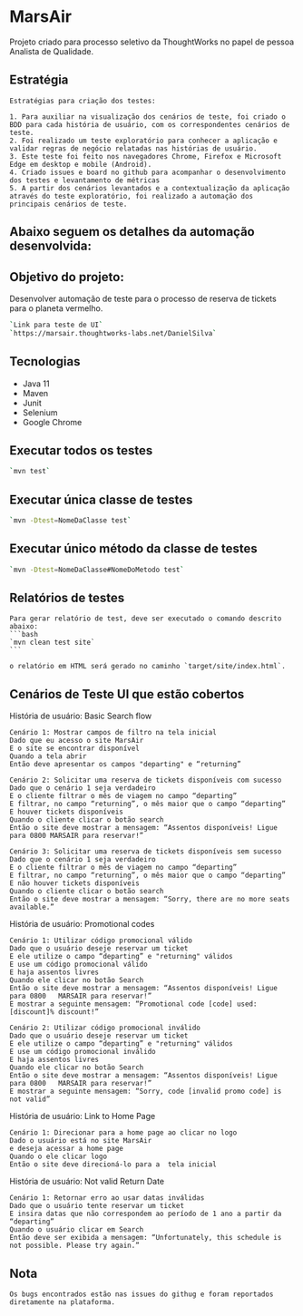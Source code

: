 # MarsAir

Projeto criado para processo seletivo da ThoughtWorks no papel de pessoa Analista de Qualidade.

## Estratégia
	Estratégias para criação dos testes:

	1. Para auxiliar na visualização dos cenários de teste, foi criado o BDD para cada história de usuário, com os correspondentes cenários de teste.  
	2. Foi realizado um teste exploratório para conhecer a aplicação e validar regras de negócio relatadas nas histórias de usuário. 
	3. Este teste foi feito nos navegadores Chrome, Firefox e Microsoft Edge em desktop e mobile (Android). 
	4. Criado issues e board no github para acompanhar o desenvolvimento dos testes e levantamento de métricas
	5. A partir dos cenários levantados e a contextualização da aplicação através do teste exploratório, foi realizado a automação dos principais cenários de teste. 

## Abaixo seguem os detalhes da automação desenvolvida:

## Objetivo do projeto:

Desenvolver automação de teste para o processo de reserva de tickets para o planeta vermelho. 

```bash
`Link para teste de UI`
`https://marsair.thoughtworks-labs.net/DanielSilva`
```

## Tecnologias

* Java 11
* Maven
* Junit
* Selenium
* Google Chrome

## Executar todos os testes
```bash
`mvn test`
```

## Executar única classe de testes
```bash
`mvn -Dtest=NomeDaClasse test`
```

## Executar único método da classe de testes
```bash
`mvn -Dtest=NomeDaClasse#NomeDoMetodo test`
```
## Relatórios de testes

	Para gerar relatório de test, deve ser executado o comando descrito abaixo:
	```bash
	`mvn clean test site`
	```

	o relatório em HTML será gerado no caminho `target/site/index.html`.
    
## Cenários de Teste UI que estão cobertos

História de usuário: Basic Search flow

	Cenário 1: Mostrar campos de filtro na tela inicial
	Dado que eu acesso o site MarsAir
	E o site se encontrar disponível
	Quando a tela abrir
	Então deve apresentar os campos "departing" e “returning”

	Cenário 2: Solicitar uma reserva de tickets disponíveis com sucesso
	Dado que o cenário 1 seja verdadeiro
	E o cliente filtrar o mês de viagem no campo “departing”
	E filtrar, no campo “returning”, o mês maior que o campo “departing”
	E houver tickets disponíveis
	Quando o cliente clicar o botão search
	Então o site deve mostrar a mensagem: “Assentos disponíveis! Ligue para 0800 MARSAIR para reservar!”

	Cenário 3: Solicitar uma reserva de tickets disponíveis sem sucesso
	Dado que o cenário 1 seja verdadeiro
	E o cliente filtrar o mês de viagem no campo “departing”
	E filtrar, no campo “returning”, o mês maior que o campo “departing”
	E não houver tickets disponíveis
	Quando o cliente clicar o botão search
	Então o site deve mostrar a mensagem: “Sorry, there are no more seats available.”
    
História de usuário: Promotional codes

	Cenário 1: Utilizar código promocional válido
	Dado que o usuário deseje reservar um ticket
	E ele utilize o campo “departing” e "returning" válidos
	E use um código promocional válido
	E haja assentos livres
	Quando ele clicar no botão Search
	Então o site deve mostrar a mensagem: “Assentos disponíveis! Ligue para 0800   MARSAIR para reservar!”
	E mostrar a seguinte mensagem: “Promotional code [code] used: [discount]% discount!”

	Cenário 2: Utilizar código promocional inválido
	Dado que o usuário deseje reservar um ticket
	E ele utilize o campo “departing” e "returning" válidos
	E use um código promocional inválido
	E haja assentos livres
	Quando ele clicar no botão Search
	Então o site deve mostrar a mensagem: “Assentos disponíveis! Ligue para 0800   MARSAIR para reservar!”
	E mostrar a seguinte mensagem: “Sorry, code [invalid promo code] is not valid”
	
História de usuário: Link to Home Page

	Cenário 1: Direcionar para a home page ao clicar no logo
	Dado o usuário está no site MarsAir
	e deseja acessar a home page
	Quando o ele clicar logo
	Então o site deve direcioná-lo para a  tela inicial

História de usuário: Not valid Return Date

	Cenário 1: Retornar erro ao usar datas inválidas
	Dado que o usuário tente reservar um ticket
	E insira datas que não correspondem ao período de 1 ano a partir da “departing”
	Quando o usuário clicar em Search
	Então deve ser exibida a mensagem: “Unfortunately, this schedule is not possible. Please try again.”
    

## Nota

	Os bugs encontrados estão nas issues do githug e foram reportados diretamente na plataforma. 


